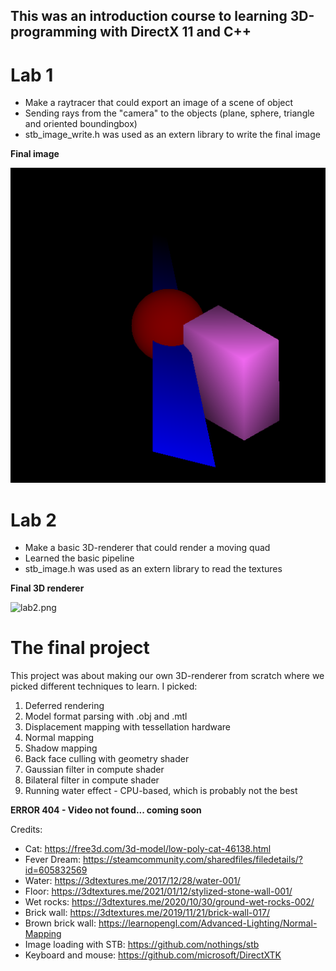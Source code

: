 ## This was an introduction course to learning 3D-programming with DirectX 11 and C++

# Lab 1
* Make a raytracer that could export an image of a scene of object
* Sending rays from the "camera" to the objects (plane, sphere, triangle and oriented boundingbox)
* stb_image_write.h was used as an extern library to write the final image

**Final image**

![lab1.png](https://github.com/FilipWickstrom/Learning_D3D11/blob/main/Lab1/Lab1_RayTracing/Lab1_RayTracing/lab1.png)

# Lab 2
* Make a basic 3D-renderer that could render a moving quad
* Learned the basic pipeline
* stb_image.h was used as an extern library to read the textures

**Final 3D renderer**

![lab2.png](https://github.com/FilipWickstrom/Learning_D3D11/blob/main/Lab2/Lab2_HelloTriangle/TechFlipLogoRotation.gif)

# The final project
This project was about making our own 3D-renderer from scratch where we picked different techniques to learn. I picked:
  1. Deferred rendering
  2. Model format parsing with .obj and .mtl
  3. Displacement mapping with tessellation hardware
  4. Normal mapping
  5. Shadow mapping
  6. Back face culling with geometry shader
  7. Gaussian filter in compute shader
  8. Bilateral filter in compute shader
  9. Running water effect - CPU-based, which is probably not the best

**ERROR 404 - Video not found... coming soon**

Credits:
* Cat: https://free3d.com/3d-model/low-poly-cat-46138.html
* Fever Dream: https://steamcommunity.com/sharedfiles/filedetails/?id=605832569
* Water: https://3dtextures.me/2017/12/28/water-001/
* Floor: https://3dtextures.me/2021/01/12/stylized-stone-wall-001/
* Wet rocks: https://3dtextures.me/2020/10/30/ground-wet-rocks-002/
* Brick wall: https://3dtextures.me/2019/11/21/brick-wall-017/
* Brown brick wall: https://learnopengl.com/Advanced-Lighting/Normal-Mapping
* Image loading with STB: https://github.com/nothings/stb
* Keyboard and mouse: https://github.com/microsoft/DirectXTK
